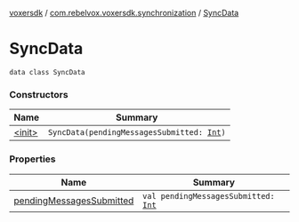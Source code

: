 [voxersdk](../../index.md) / [com.rebelvox.voxersdk.synchronization](../index.md) / [SyncData](./index.md)

# SyncData

`data class SyncData`

### Constructors

| Name | Summary |
|---|---|
| [&lt;init&gt;](-init-.md) | `SyncData(pendingMessagesSubmitted: `[`Int`](https://kotlinlang.org/api/latest/jvm/stdlib/kotlin/-int/index.html)`)` |

### Properties

| Name | Summary |
|---|---|
| [pendingMessagesSubmitted](pending-messages-submitted.md) | `val pendingMessagesSubmitted: `[`Int`](https://kotlinlang.org/api/latest/jvm/stdlib/kotlin/-int/index.html) |
